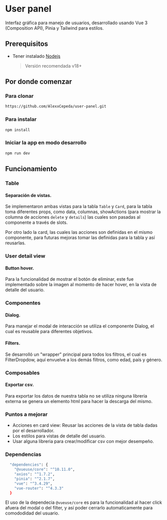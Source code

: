 # User panel

Interfaz gráfica para manejo de usuarios, desarrollado usando Vue 3 (Composition API), Pinia y Tailwind para estilos.

## Prerequisitos

- Tener instalado [Nodejs](https://nodejs.org/en/)
  > Versión recomendada v18+

## Por donde comenzar

### Para clonar

```bash
https://github.com/AlexxCepeda/user-panel.git
```

### Para instalar

```bash
npm install
```

### Iniciar la app en modo desarrollo

```bash
npm run dev
```

## Funcionamiento

### Table

#### Separación de vistas.

Se implementaron ambas vistas para la tabla `Table` y `Card`, para la tabla toma diferentes props, como data, columnas, showActions (para mostrar la columna de acciones `delete` y `details`) las cuales son pasadas al componente a través de slots.

Por otro lado la card, las cuales las acciones son definidas en el mismo componente, para futuras mejoras tomar las definidas para la tabla y así reusarlas.

### User detail view

#### Button hover.

Para la funcionalidad de mostrar el botón de eliminar, este fue implementado sobre la imagen al momento de hacer hover, en la vista de detalle del usuario.

### Componentes

#### Dialog.

Para manejar el modal de interacción se utiliza el componente Dialog, el cual es reusable para diferentes objetivos.

#### Filters.

Se desarrolló un "wrapper" principal para todos los filtros, el cual es FilterDropdow, aquí envuelve a los demás filtros, como edad, país y género.

### Composables

#### Exportar csv.

Para exportar los datos de nuestra tabla no se utiliza ninguna libreria externa se genera un elemento html para hacer la descarga del mismo.

### Puntos a mejorar

- Acciones en card view: Reusar las acciones de la vista de tabla dadas por el desarrollador.
- Los estilos para vistas de detalle del usuario.
- Usar alguna libreria para crear/modificar csv con mejor desempeño.

### Dependencias

```bash
  "dependencies": {
    "@vueuse/core": "^10.11.0",
    "axios": "^1.7.2",
    "pinia": "^2.1.7",
    "vue": "^3.4.29",
    "vue-router": "^4.3.3"
  }
```

El uso de la dependecia `@vueuse/core` es para la funcionalidad al hacer click afuera del modal o del filter, y así poder cerrarlo automaticamente para comododidad del usuario.
